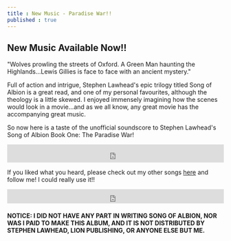 ```yaml
---
title : New Music - Paradise War!!
published : true
---
```

<h2>New Music Available Now!!</h2>
<p>"Wolves prowling the streets of Oxford. A Green Man haunting the Highlands...Lewis Gillies is face to face with an ancient mystery."</p>
<p>Full of action and intrigue, Stephen Lawhead's epic trilogy titled Song of Albion is a great read, and one of my personal favourites, although the theology is a little skewed. I enjoyed immensely imagining how the scenes would look in a movie...and as we all know, any great movie has the accompanying great music.</p>
<p>So now here is a taste of the unofficial soundscore to Stephen Lawhead's Song of Albion Book One: The Paradise War!</p>
<iframe style="border: 0; width: 100%; height: 42px;" src="https://bandcamp.com/EmbeddedPlayer/album=347596904/size=small/bgcol=333333/linkcol=0f91ff/artwork=none/track=3942874287/transparent=true/" seamless><a href="http://samuraiowl.bandcamp.com/album/paradise-war-songs-inspired-by-the-steven-lawhead-book">Paradise War : Songs Inspired by the Steven Lawhead Book by Samurai Owl</a></iframe>
<p>If you liked what you heard, please check out my other songs <a href="https://samuraiowl.bandcamp.com">here</a> and follow me! I could really use it!!</p>
<iframe scrolling="no" style="border: 0;width: 100%;height: 33px;" src="https://bandcamp.com/band_follow_button_classic/783609325"></iframe>
<h4>NOTICE: I DID NOT HAVE ANY PART IN WRITING SONG OF ALBION, NOR WAS I PAID TO MAKE THIS ALBUM, AND IT IS NOT DISTRIBUTED BY STEPHEN LAWHEAD, LION PUBLISHING, OR ANYONE ELSE BUT ME.</h4>

